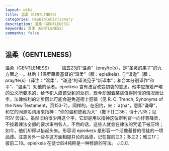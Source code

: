 ```yaml
---
layout: wiki
title: 温柔（GENTLENESS）
categories: NewBibleDictionary
description: 温柔（GENTLENESS）
keywords: 温柔（GENTLENESS）
comments: false
---
```


## 温柔（GENTLENESS）



温柔（GENTLENESS）
　　加五23的“温柔”（pray/te{s），是“圣灵的果子”的九方面之一。林后十1保罗藉着基督的“温柔”（腊：epieikeia）与“谦逊”（腊：pray/te{s）〔译注：“温柔”、“谦逊”的译法见于“新译本”；和合本分别译作“和平”、“温柔”〕劝他的读者。epieikeia 含有法官改变初衷的意思。他本应按着严峻的公义所要求的，给予犯人应该受到的处罚，现今却因着某些值得同情的情况而让步。法律权利的让步因此可能会避免道德上犯错（见 R. C. Trench, Synonyms of the New Testament，页153-7）。同样的，在旧约，来：`a{na^，意即“谦卑”，和它的同源名词用来指神：“你的温和使我为大”（撒下廿二36；诗十八35；见 RSV 旁注）。虽然旧约很少用这个字，它却是用以指神这位审判官一向纡尊降贵，不按着律法全部的要求审判各人。不然的话，这些人就会在律法的咒诅下被压垮；如今，他们却得以抬起头来。形容词 epieike{s 是形容一个活像基督的信徒的一项品德。注意另外一些与这方面相提并论的品德，记在提前三3；多三2；雅三17；彼前二18。epieikeia 在徒廿四4纯粹是一种修辞的写法。
J.C.C.



